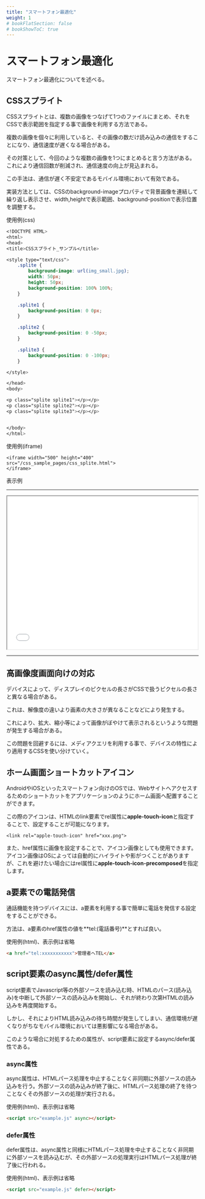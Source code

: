 ```yaml
---
title: "スマートフォン最適化"
weight: 1
# bookFlatSection: false
# bookShowToC: true
---
```


# スマートフォン最適化

スマートフォン最適化についてを述べる。


## CSSスプライト

CSSスプライトとは、複数の画像をつなげて1つのファイルにまとめ、それをCSSで表示範囲を指定する事で画像を利用する方法である。

複数の画像を個々に利用していると、その画像の数だけ読み込みの通信をすることになり、通信速度が遅くなる場合がある。

その対策として、今回のような複数の画像を1つにまとめると言う方法がある。これにより通信回数が削減され、通信速度の向上が見込まれる。

この手法は、通信が遅く不安定であるモバイル環境において有効である。

実装方法としては、CSSのbackground-imageプロパティで背景画像を連結して繰り返し表示させ、width,heightで表示範囲、background-positionで表示位置を調整する。


使用例(css)

```css
<!DOCTYPE HTML>
<html>
<head>
<title>CSSスプライト_サンプル</title>

<style type="text/css">
    .splite {
        background-image: url(img_small.jpg);
        width: 50px;
        height: 50px;
        background-position: 100% 100%;
    }

    .splite1 {
        background-position: 0 0px;
    }

    .splite2 {
        background-position: 0 -50px;
    }

    .splite3 {
        background-position: 0 -100px;
    }

</style>

</head>
<body>

<p class="splite splite1"></p></p>
<p class="splite splite2"></p></p>
<p class="splite splite3"></p></p>


</body>
</html>
```

使用例(iframe)

```
<iframe width="500" height="400" src="/css_sample_pages/css_splite.html">
</iframe>
```

表示例

<hr>
<iframe width="500" height="400" src="/css_sample_pages/css_splite.html">
</iframe>
<hr>


## 高画像度画面向けの対応


デバイスによって、ディスプレイのピクセルの長さがCSSで扱うピクセルの長さと異なる場合がある。

これは、解像度の違いより画素の大きさが異なることなどにより発生する。

これにより、拡大、縮小等によって画像がぼやけて表示されるというような問題が発生する場合がある。

この問題を回避するには、メディアクエリを利用する事で、デバイスの特性により適用するCSSを使い分けていく。


## ホーム画面ショートカットアイコン

AndroidやiOSといったスマートフォン向けのOSでは、Webサイトへアクセスするためのショートカットをアプリケーションのようにホーム画面へ配置することができます。

この際のアイコンは、HTMLのlink要素でrel属性に**apple-touch-icon**と指定することで、設定することが可能になります。


```
<link rel="apple-touch-icon" href="xxx.png">
```

また、href属性に画像を設定することで、アイコン画像としても使用できます。
アイコン画像はOSによっては自動的にハイライトや影がつくことがありますが、これを避けたい場合にはrel属性に**apple-touch-icon-precomposed**を指定します。


## a要素での電話発信

通話機能を持つデバイスには、a要素を利用する事で簡単に電話を発信する設定をすることができる。

方法は、a要素のhref属性の値を**tel:(電話番号)**とすれば良い。

使用例(html)、表示例は省略

```html
<a href="tel:xxxxxxxxxxx">管理者へTEL</a>
```


## script要素のasync属性/defer属性

script要素でJavascript等の外部ソースを読み込む時、HTMLのパース(読み込み)を中断して外部ソースの読み込みを開始し、それが終わり次第HTMLの読み込みを再度開始する。

しかし、それによりHTML読み込みの待ち時間が発生してしまい、通信環境が遅くなりがちなモバイル環境においては悪影響になる場合がある。

このような場合に対処するための属性が、script要素に設定するasync/defer属性である。

### async属性

async属性は、HTMLパース処理を中止することなく非同期に外部ソースの読み込みを行う。外部ソースの読み込みが終了後に、HTMLパース処理の終了を待つことなくその外部ソースの処理が実行される。

使用例(html)、表示例は省略

```html
<script src="example.js" async></script>
```


### defer属性

defer属性は、async属性と同様にHTMLパース処理を中止することなく非同期に外部ソースを読み込むが、その外部ソースの処理実行はHTMLパース処理が終了後に行われる。

使用例(html)、表示例は省略

```html
<script src="example.js" defer></script>
```

